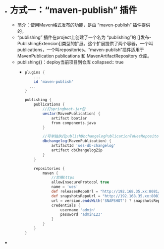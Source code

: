 - # 方式一：“maven-publish” 插件
	- 简介：使用Maven格式发布的功能，是由 “maven-publish” 插件提供的。
	- “publishing” 插件在project上创建了一个名为 “publishing”的 [[发布-PublishingExtension]]类型的扩展。这个扩展提供了两个容器，一个叫publications，一个叫repositories。“maven-publish”插件适用于MavenPublication publications 和 MavenArtifactRepository 仓库。
	- publishing{}：deploy当前项目到仓库
	  collapsed:: true
		- ```groovy
		  plugins {
		      ...
		      id 'maven-publish'
		  	...
		  }
		  
		  publishing {
		      publications {
		          //打springboot-jar包
		          uesJar(MavenPublication) {
		              artifact bootJar
		              from components.java
		          }
		  
		          //可单独执行publishDbchangelogPublicationToUesRepository 上传dbchangelog压缩包
		          dbchangelog(MavenPublication) {
		              artifactId 'ues-db-changelog'
		              artifact dbChangelogZip
		          }
		      }
		  
		      repositories {
		          maven {
		              //忽略https
		              allowInsecureProtocol true
		              name = 'ues'
		              def releasesRepoUrl = "http://192.168.35.xx:8081/nexus/content/repositories/releases/"
		              def snapshotsRepoUrl = "http://192.168.35.xx:8081/nexus/content/repositories/snapshots/"
		              url = version.endsWith('SNAPSHOT') ? snapshotsRepoUrl : releasesRepoUrl
		              credentials {
		                  username 'admin'
		                  password 'admin123'
		              }
		          }
		      }
		  }
		  
		  ```
-